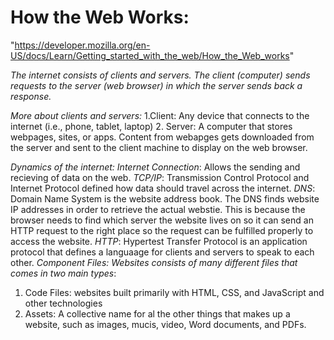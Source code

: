 # How the Web Works: 

"https://developer.mozilla.org/en-US/docs/Learn/Getting_started_with_the_web/How_the_Web_works"
  
_The internet consists of clients and servers. The client (computer) sends requests to the server (web browser) in which the server sends back a response._  

_More about clients and servers:_
1.Client: Any device that connects to the internet (i.e., phone, tablet, laptop)
2. Server: A computer that stores webpages, sites, or apps. Content from webapges gets downloaded from the server and sent to the client machine to display on the web browser.

_Dynamics of the internet:_
_Internet Connection_: Allows the sending and recieving of data on the web.
_TCP/IP_: Transmission Control Protocol and Internet Protocol defined how data should travel across the internet.
_DNS_: Domain Name System is the website address book. The DNS finds website IP addresses in order to retrieve the actual webstie. This is because the browser needs to find which server the website lives on so it can send an HTTP request to the right place so the request can be fulfilled properly to access the website.
_HTTP_: Hypertest Transfer Protocol is an application protocol that defines a languaage for clients and servers to speak to each other.
_Component Files: Websites consists of many different files that comes in two main types_:

1. Code Files: websites built primarily with HTML, CSS, and JavaScript and other technologies
2. Assets: A collective name for al the other things that makes up a website, such as images, mucis, video, Word documents, and PDFs.  
  
